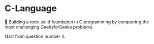 # C-Language
🚀 Building a rock-solid foundation in C programming by conquering the most challenging GeeksforGeeks problems.

start from question number 4.
